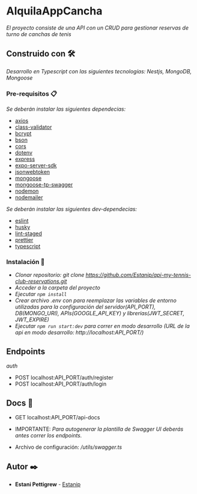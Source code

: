 # AlquilaAppCancha

_El proyecto consiste de una API con un CRUD para gestionar reservas de turno de canchas de tenis_

## Construido con 🛠️

_Desarrollo en Typescript con las siguientes tecnologías: Nestjs, MongoDB, Mongoose_

### Pre-requisitos 📋

_Se deberán instalar las siguientes dependecias:_

-   [axios](https://www.npmjs.com/package/axios)
-   [class-validator](https://www.npmjs.com/package/class-validator)
-   [bcrypt](https://www.npmjs.com/package/bcrypt)
-   [bson](https://www.npmjs.com/package/bson)
-   [cors](https://www.npmjs.com/package/cors)
-   [dotenv](https://www.npmjs.com/package/dotenv)
-   [express](https://www.npmjs.com/package/express)
-   [expo-server-sdk](https://www.npmjs.com/package/expo-server-sdk)
-   [jsonwebtoken](https://www.npmjs.com/package/jsonwebtoken)
-   [mongoose](https://www.npmjs.com/package/mongoose)
-   [mongoose-tp-swagger](https://www.npmjs.com/package/mongoose-to-swagger)
-   [nodemon](https://www.npmjs.com/package/nodemon)
-   [nodemailer](https://www.npmjs.com/package/nodemailer)

_Se deberán instalar las siguientes dev-dependecias:_

-   [eslint](https://www.npmjs.com/package/eslint)
-   [husky](https://www.npmjs.com/package/husky)
-   [lint-staged](https://www.npmjs.com/package/lint-staged)
-   [prettier](https://www.npmjs.com/package/prettier)
-   [typescript](https://www.npmjs.com/package/typescript)

### Instalación 🔧

-   _Clonar repositorio: git clone https://github.com/Estanip/api-my-tennis-club-reservations.git_
-   _Acceder a la carpeta del proyecto_
-   _Ejecutar `npm install`_
-   _Crear archivo .env con para reemplazar las variables de entorno utilizadas para la configuración del servidor(API_PORT), DB(MONGO_URI), APIs(GOOGLE_API_KEY) y librerías(JWT_SECRET, JWT_EXPIRE)_
-   _Ejecutar `npm run start:dev` para correr en modo desarrollo (URL de la api en modo desarrollo: http://localhost:API_PORT/)_

## Endpoints

_auth_

-   POST localhost:API_PORT/auth/register
-   POST localhost:API_PORT/auth/login

## Docs 📄

-   GET localhost:API_PORT/api-docs

-   IMPORTANTE: _Para autogenerar la plantilla de Swagger UI deberás antes correr los endpoints._
-   Archivo de configuración: _/utils/swagger.ts_

## Autor ✒️

-   **Estani Pettigrew** - [Estanip](https://github.com/Estanip)
